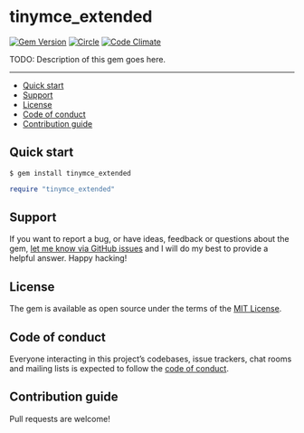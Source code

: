 # tinymce_extended

[![Gem Version](https://badge.fury.io/rb/tinymce_extended.svg)](https://rubygems.org/gems/tinymce_extended)
[![Circle](https://circleci.com/gh/hfpp2012copy/tinymce_extended/tree/main.svg?style=shield)](https://app.circleci.com/pipelines/github/hfpp2012copy/tinymce_extended?branch=main)
[![Code Climate](https://codeclimate.com/github/hfpp2012copy/tinymce_extended/badges/gpa.svg)](https://codeclimate.com/github/hfpp2012copy/tinymce_extended)

TODO: Description of this gem goes here.

---

- [Quick start](#quick-start)
- [Support](#support)
- [License](#license)
- [Code of conduct](#code-of-conduct)
- [Contribution guide](#contribution-guide)

## Quick start

```
$ gem install tinymce_extended
```

```ruby
require "tinymce_extended"
```

## Support

If you want to report a bug, or have ideas, feedback or questions about the gem, [let me know via GitHub issues](https://github.com/hfpp2012copy/tinymce_extended/issues/new) and I will do my best to provide a helpful answer. Happy hacking!

## License

The gem is available as open source under the terms of the [MIT License](LICENSE.txt).

## Code of conduct

Everyone interacting in this project’s codebases, issue trackers, chat rooms and mailing lists is expected to follow the [code of conduct](CODE_OF_CONDUCT.md).

## Contribution guide

Pull requests are welcome!
